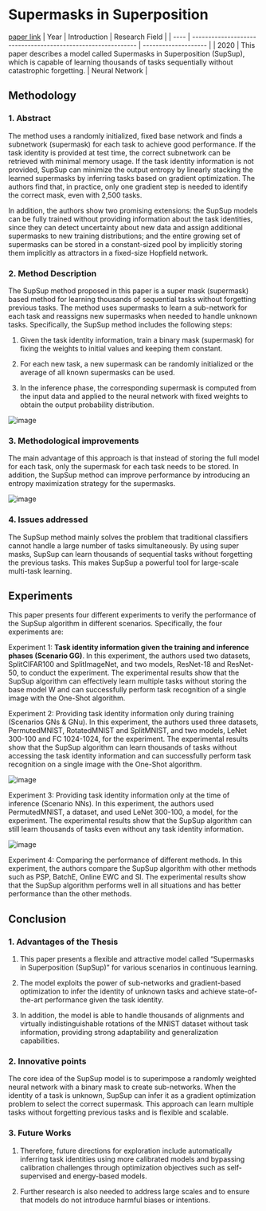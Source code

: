 # Supermasks in Superposition
[paper link](https://arxiv.org/pdf/2006.14769) 
| Year | Introduction                                                         | Research Field                 |
| ---- | ------------------------------------------------------------ | -------------------- |
| 2020 | This paper describes a model called Supermasks in Superposition (SupSup), which is capable of learning thousands of tasks sequentially without catastrophic forgetting.         |  Neural Network         |

## Methodology

### 1. Abstract
The method uses a randomly initialized, fixed base network and finds a subnetwork (supermask) for each task to achieve good performance. If the task identity is provided at test time, the correct subnetwork can be retrieved with minimal memory usage. If the task identity information is not provided, SupSup can minimize the output entropy by linearly stacking the learned supermasks by inferring tasks based on gradient optimization. The authors find that, in practice, only one gradient step is needed to identify the correct mask, even with 2,500 tasks. 

In addition, the authors show two promising extensions: the SupSup models can be fully trained without providing information about the task identities, since they can detect uncertainty about new data and assign additional supermasks to new training distributions; and the entire growing set of supermasks can be stored in a constant-sized pool by implicitly storing them implicitly as attractors in a fixed-size Hopfield network.

### 2. Method Description 
The SupSup method proposed in this paper is a super mask (supermask) based method for learning thousands of sequential tasks without forgetting previous tasks. The method uses supermasks to learn a sub-network for each task and reassigns new supermasks when needed to handle unknown tasks. Specifically, the SupSup method includes the following steps:

  1. Given the task identity information, train a binary mask (supermask) for fixing the weights to initial values and keeping them constant.
  
  2. For each new task, a new supermask can be randomly initialized or the average of all known supermasks can be used.
  
  3. In the inference phase, the corresponding supermask is computed from the input data and applied to the neural network with fixed weights to obtain the output probability distribution.

![image](https://github.com/user-attachments/assets/9b16c310-6a29-4eba-8eaa-ffc83c527341)

### 3. Methodological improvements
The main advantage of this approach is that instead of storing the full model for each task, only the supermask for each task needs to be stored. In addition, the SupSup method can improve performance by introducing an entropy maximization strategy for the supermasks.

![image](https://github.com/user-attachments/assets/37830f3f-8d2d-4862-9035-8cec67b987af)

### 4. Issues addressed 
The SupSup method mainly solves the problem that traditional classifiers cannot handle a large number of tasks simultaneously. By using super masks, SupSup can learn thousands of sequential tasks without forgetting the previous tasks. This makes SupSup a powerful tool for large-scale multi-task learning.

## Experiments
This paper presents four different experiments to verify the performance of the SupSup algorithm in different scenarios. Specifically, the four experiments are:

Experiment 1: **Task identity information given the training and inference phases (Scenario GG)**. In this experiment, the authors used two datasets, SplitCIFAR100 and SplitImageNet, and two models, ResNet-18 and ResNet-50, to conduct the experiment. The experimental results show that the SupSup algorithm can effectively learn multiple tasks without storing the base model W and can successfully perform task recognition of a single image with the One-Shot algorithm.

Experiment 2: Providing task identity information only during training (Scenarios GNs & GNu). In this experiment, the authors used three datasets, PermutedMNIST, RotatedMNIST and SplitMNIST, and two models, LeNet 300-100 and FC 1024-1024, for the experiment. The experimental results show that the SupSup algorithm can learn thousands of tasks without accessing the task identity information and can successfully perform task recognition on a single image with the One-Shot algorithm.

![image](https://github.com/user-attachments/assets/e906d64a-bacf-4358-9798-dbc79fb42d1e)

Experiment 3: Providing task identity information only at the time of inference (Scenario NNs). In this experiment, the authors used PermutedMNIST, a dataset, and used LeNet 300-100, a model, for the experiment. The experimental results show that the SupSup algorithm can still learn thousands of tasks even without any task identity information.

![image](https://github.com/user-attachments/assets/88a2e148-b5be-49e8-a70d-88d423522900)

Experiment 4: Comparing the performance of different methods. In this experiment, the authors compare the SupSup algorithm with other methods such as PSP, BatchE, Online EWC and SI. The experimental results show that the SupSup algorithm performs well in all situations and has better performance than the other methods.

## Conclusion

### 1. Advantages of the Thesis
  1. This paper presents a flexible and attractive model called “Supermasks in Superposition (SupSup)” for various scenarios in continuous learning.
  
  2. The model exploits the power of sub-networks and gradient-based optimization to infer the identity of unknown tasks and achieve state-of-the-art performance given the task identity.
  
  3. In addition, the model is able to handle thousands of alignments and virtually indistinguishable rotations of the MNIST dataset without task information, providing strong adaptability and generalization capabilities.

### 2. Innovative points
The core idea of the SupSup model is to superimpose a randomly weighted neural network with a binary mask to create sub-networks. When the identity of a task is unknown, SupSup can infer it as a gradient optimization problem to select the correct supermask. This approach can learn multiple tasks without forgetting previous tasks and is flexible and scalable. 

### 3. Future Works
  1. Therefore, future directions for exploration include automatically inferring task identities using more calibrated models and bypassing calibration challenges through optimization objectives such as self-supervised and energy-based models.
  
  2. Further research is also needed to address large scales and to ensure that models do not introduce harmful biases or intentions.
